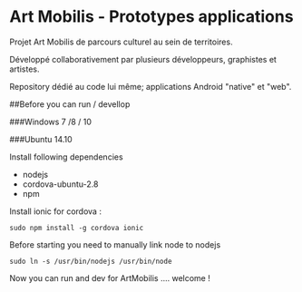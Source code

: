 # Art Mobilis - Prototypes applications

Projet Art Mobilis de parcours culturel au sein de territoires.

Développé collaborativement par plusieurs développeurs, graphistes et artistes.

Repository dédié au code lui même; applications Android "native" et "web".


##Before you can run / devellop

###Windows 7 /8 / 10


###Ubuntu 14.10

Install following dependencies 
- nodejs
- cordova-ubuntu-2.8
- npm

Install ionic for cordova :

    sudo npm install -g cordova ionic


Before starting you need to manually link node to nodejs

    sudo ln -s /usr/bin/nodejs /usr/bin/node

Now you can run and dev for ArtMobilis .... welcome !
